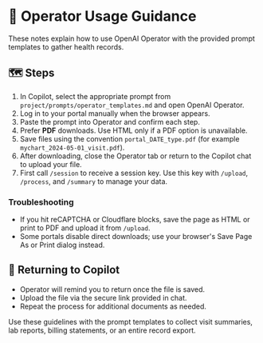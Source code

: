 # 📘 Operator Usage Guidance

These notes explain how to use OpenAI Operator with the provided prompt templates to gather health records.

## 🗺️ Steps
1. In Copilot, select the appropriate prompt from `project/prompts/operator_templates.md` and open OpenAI Operator.
2. Log in to your portal manually when the browser appears.
3. Paste the prompt into Operator and confirm each step.
4. Prefer **PDF** downloads. Use HTML only if a PDF option is unavailable.
5. Save files using the convention `portal_DATE_type.pdf` (for example `mychart_2024-05-01_visit.pdf`).
6. After downloading, close the Operator tab or return to the Copilot chat to upload your file.
7. First call `/session` to receive a session key. Use this key with `/upload`, `/process`, and `/summary` to manage your data.

### Troubleshooting
- If you hit reCAPTCHA or Cloudflare blocks, save the page as HTML or print to PDF and upload it from `/upload`.
- Some portals disable direct downloads; use your browser's Save Page As or Print dialog instead.

## 🔄 Returning to Copilot
- Operator will remind you to return once the file is saved.
- Upload the file via the secure link provided in chat.
- Repeat the process for additional documents as needed.

Use these guidelines with the prompt templates to collect visit summaries, lab reports, billing statements, or an entire record export.
